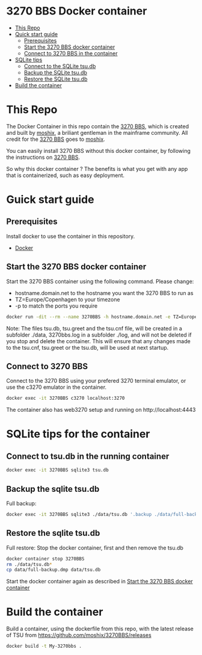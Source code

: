 # 3270 BBS Docker container

- [This Repo](#this-repo)
- [Quick start guide](#Quick-start-guide)
  - [Prerequisites](#Prerequisites) 
  - [Start the 3270 BBS docker container](#start-the-3270-bbs-docker-container)
  - [Connect to 3270 BBS in the container](#connect-to-3270-bbs)
- [SQLite tips](#sqlite-tips-for-the-container)
  - [Connect to the SQLite tsu.db](#connect-to-tsudb-in-the-running-container)
  - [Backup the SQLite tsu.db](#backup-the-sqlite-tsudb)
  - [Restore the SQLite tsu.db](#restore-the-sqlite-tsudb)
- [Build the container](#build-the-container)

# This Repo

The Docker Container in this repo contain the [3270 BBS](https://github.com/moshix/3270BBS), which is created and built by [moshix](https://github.com/moshix), a briliant gentleman in the mainframe community. 
All credit for the [3270 BBS](https://github.com/moshix/3270BBS) goes to [moshix](https://github.com/moshix).

You can easily install 3270 BBS without this docker container, by following the instructions on [3270 BBS](https://github.com/moshix/3270BBS).

So why this docker container ?
The benefits is what you get with any app that is containerized, such as easy deployment.

# Guick start guide

## Prerequisites

Install docker to use the container in this repository.

* [Docker](https://www.docker.com/get-started)

## Start the 3270 BBS docker container

Start the 3270 BBS container using the following command. 
Please change:

* hostname.domain.net to the hostname you want the 3270 BBS to run as
* TZ=Europe/Copenhagen to your timezone
* -p to match the ports you require

```sh
docker run -dit --rm --name 3270BBS -h hostname.domain.net -e TZ=Europe/Copenhagen -v ./data:/opt/3270bbs/data -v ./log:/var/log -p 2022:2022 -p 9000:9000 -p 3270:3270 -p 3271:3271 -p 4443:443 mhardingdk/3270bbs:latest
```

Note: The files tsu.db, tsu.greet and the tsu.cnf file, will be created in a subfolder ./data, 3270bbs.log in a subfolder ./log, and will not be deleted if you stop and delete the container. 
This will ensure that any changes made to the tsu.cnf, tsu.greet or the tsu.db, will be used at next startup.

## Connect to 3270 BBS

Connect to the 3270 BBS using your prefered 3270 terminal emulator, or use the c3270 emulator in the container.

```sh
docker exec -it 3270BBS c3270 localhost:3270
```

The container also has web3270 setup and running on http://localhost:4443

# SQLite tips for the container

## Connect to tsu.db in the running container

```sh
docker exec -it 3270BBS sqlite3 tsu.db
```

## Backup the sqlite tsu.db

Full backup:
```sh
docker exec -it 3270BBS sqlite3 ./data/tsu.db '.backup ./data/full-backup.dmp'

```

## Restore the sqlite tsu.db

Full restore:
Stop the docker container, first and then remove the tsu.db

```sh
docker container stop 3270BBS
rm ./data/tsu.db* 
cp data/full-backup.dmp data/tsu.db
```

Start the docker container again as described in [Start the 3270 BBS docker container](#start-the-3270-bbs-docker-container)

# Build the container

Build a container, using the dockerfile from this repo, with the latest release of TSU from https://github.com/moshix/3270BBS/releases

```sh
docker build -t My-3270bbs .
```




